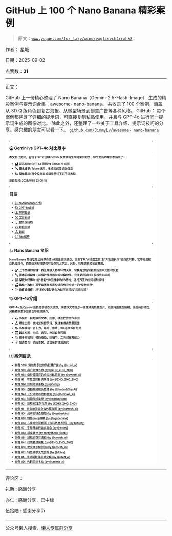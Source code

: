 # GitHub 上 100 个 Nano Banana 精彩案例

> 原文：[`www.yuque.com/for_lazy/wind/yxgtisvch4rrahk8`](https://www.yuque.com/for_lazy/wind/yxgtisvch4rrahk8)

作者： 星城

日期：2025-09-02

点赞数：**31**

* * *

正文：

GitHub 上一份精心整理了 Nano Banana（Gemini-2.5-Flash-Image） 生成的精彩案例与提示词合集：awesome-
nano-banana。 共收录了 100 个案例，涵盖从 3D Q 版角色到复古海报、从微型场景到创意广告等各种风格。 GitHub：
每个案例都包含了详细的提示词，可直接复制粘贴使用，并且与 GPT-4o 进行同一提示词生成的图像对比。
除此之外，还整理了一些关于工具介绍、提示词技巧的分享。感兴趣的朋友可以看一下。 [`github.com/JimmyLv/awesome-
nano-banana`](http://github.com/JimmyLv/awesome-nano-banana)

![](img/9e67526d719be76439c212d35a288f5a.png "None")

* * *

评论区：

礼新 : 感谢分享

亦仁 : 感谢分享，已中标

伍拾陆 : 感谢分享👍

* * *

公众号懒人搜索，[懒人专属群分享](https://lazybook.fun/#/blog/group)